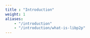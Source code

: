 ```yaml
---
title : "Introduction"
weight: 1
aliases:
    - "/introduction"
    - "/introduction/what-is-libp2p"
---
```

